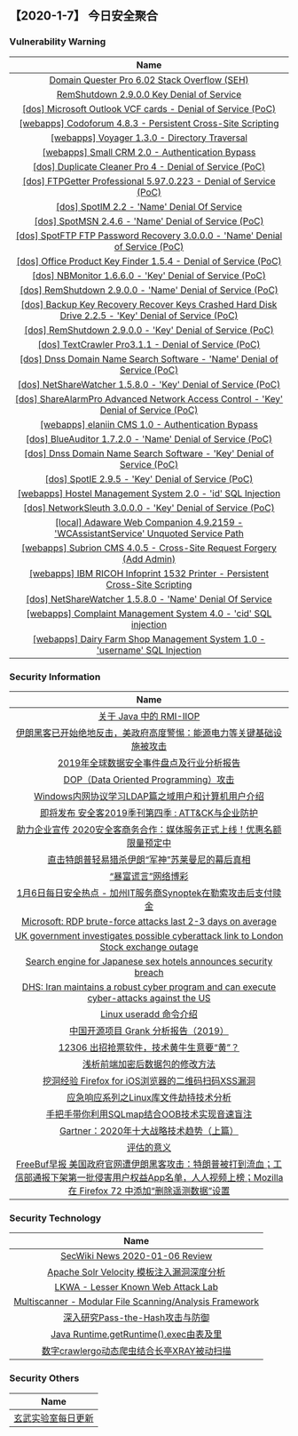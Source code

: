 
 ##   【2020-1-7】 今日安全聚合


###  						       							Vulnerability Warning

|                             Name                             |
| :----------------------------------------------------------: |
|[Domain Quester Pro 6.02 Stack Overflow (SEH)](https://cxsecurity.com/issue/WLB-2020010042)|
|[RemShutdown 2.9.0.0 Key Denial of Service](https://cxsecurity.com/issue/WLB-2020010041)|
|[[dos] Microsoft Outlook VCF cards - Denial of Service (PoC)](https://www.exploit-db.com/exploits/47878)|
|[[webapps] Codoforum 4.8.3 - Persistent Cross-Site Scripting](https://www.exploit-db.com/exploits/47876)|
|[[webapps] Voyager 1.3.0 - Directory Traversal](https://www.exploit-db.com/exploits/47875)|
|[[webapps] Small CRM 2.0 - Authentication Bypass](https://www.exploit-db.com/exploits/47874)|
|[[dos] Duplicate Cleaner Pro 4 - Denial of Service (PoC)](https://www.exploit-db.com/exploits/47873)|
|[[dos] FTPGetter Professional 5.97.0.223 -  Denial of Service (PoC)](https://www.exploit-db.com/exploits/47871)|
|[[dos] SpotIM 2.2 - 'Name' Denial Of Service](https://www.exploit-db.com/exploits/47870)|
|[[dos] SpotMSN 2.4.6 - 'Name' Denial of Service (PoC)](https://www.exploit-db.com/exploits/47869)|
|[[dos] SpotFTP FTP Password Recovery 3.0.0.0 - 'Name' Denial of Service (PoC)](https://www.exploit-db.com/exploits/47868)|
|[[dos] Office Product Key Finder 1.5.4 - Denial of Service (PoC)](https://www.exploit-db.com/exploits/47867)|
|[[dos] NBMonitor 1.6.6.0 - 'Key' Denial of Service (PoC)](https://www.exploit-db.com/exploits/47866)|
|[[dos] RemShutdown 2.9.0.0 - 'Name' Denial of Service (PoC)](https://www.exploit-db.com/exploits/47865)|
|[[dos] Backup Key Recovery Recover Keys Crashed Hard Disk Drive 2.2.5 - 'Key' Denial of Service (PoC)](https://www.exploit-db.com/exploits/47864)|
|[[dos] RemShutdown 2.9.0.0 - 'Key' Denial of Service (PoC)](https://www.exploit-db.com/exploits/47863)|
|[[dos] TextCrawler Pro3.1.1 - Denial of Service (PoC)](https://www.exploit-db.com/exploits/47862)|
|[[dos] Dnss Domain Name Search Software - 'Name' Denial of Service (PoC)](https://www.exploit-db.com/exploits/47861)|
|[[dos] NetShareWatcher 1.5.8.0 - 'Key' Denial of Service (PoC)](https://www.exploit-db.com/exploits/47860)|
|[[dos] ShareAlarmPro Advanced Network Access Control - 'Key' Denial of Service (PoC)](https://www.exploit-db.com/exploits/47859)|
|[[webapps] elaniin CMS 1.0 - Authentication Bypass](https://www.exploit-db.com/exploits/47858)|
|[[dos] BlueAuditor 1.7.2.0 - 'Name' Denial of Service (PoC)](https://www.exploit-db.com/exploits/47857)|
|[[dos] Dnss Domain Name Search Software - 'Key' Denial of Service (PoC)](https://www.exploit-db.com/exploits/47856)|
|[[dos] SpotIE 2.9.5 - 'Key' Denial of Service (PoC)](https://www.exploit-db.com/exploits/47855)|
|[[webapps] Hostel Management System 2.0 - 'id' SQL Injection](https://www.exploit-db.com/exploits/47854)|
|[[dos] NetworkSleuth 3.0.0.0 - 'Key' Denial of Service (PoC)](https://www.exploit-db.com/exploits/47853)|
|[[local] Adaware Web Companion 4.9.2159 - 'WCAssistantService' Unquoted Service Path](https://www.exploit-db.com/exploits/47852)|
|[[webapps] Subrion CMS 4.0.5 - Cross-Site Request Forgery (Add Admin)](https://www.exploit-db.com/exploits/47851)|
|[[webapps] IBM RICOH Infoprint 1532 Printer - Persistent Cross-Site Scripting](https://www.exploit-db.com/exploits/47850)|
|[[dos] NetShareWatcher 1.5.8.0 - 'Name' Denial Of Service](https://www.exploit-db.com/exploits/47848)|
|[[webapps] Complaint Management System 4.0 - 'cid' SQL injection](https://www.exploit-db.com/exploits/47847)|
|[[webapps] Dairy Farm Shop Management System 1.0 - 'username' SQL Injection](https://www.exploit-db.com/exploits/47846)|

### 						        							Security Information
|                             Name                                    |
| :----------------------------------------------------------: |
|[关于 Java 中的 RMI-IIOP](https://www.anquanke.com/post/id/196555)|
|[伊朗黑客已开始绝地反击，美政府高度警惕：能源电力等关键基础设施被攻击](https://www.anquanke.com/post/id/196579)|
|[2019年全球数据安全事件盘点及行业分析报告](https://www.anquanke.com/post/id/196567)|
|[DOP（Data Oriented Programming）攻击](https://www.anquanke.com/post/id/196547)|
|[Windows内网协议学习LDAP篇之域用户和计算机用户介绍](https://www.anquanke.com/post/id/196510)|
|[即将发布  安全客2019季刊第四季 : ATT&CK与企业防护](https://www.anquanke.com/post/id/196018)|
|[助力企业宣传  2020安全客商务合作：媒体服务正式上线！优惠名额限量预定中](https://www.anquanke.com/post/id/196314)|
|[直击特朗普轻易猎杀伊朗“军神”苏莱曼尼的幕后真相](https://www.anquanke.com/post/id/196504)|
|[“暴富谎言”网络博彩](https://www.anquanke.com/post/id/196430)|
|[1月6日每日安全热点 - 加州IT服务商Synoptek在勒索攻击后支付赎金](https://www.anquanke.com/post/id/196444)|
|[Microsoft: RDP brute-force attacks last 2-3 days on average](https://www.zdnet.com/article/microsoft-rdp-brute-force-attacks-last-2-3-days-on-average/#ftag=RSSbaffb68)|
|[UK government investigates possible cyberattack link to London Stock exchange outage](https://www.zdnet.com/article/uk-government-investigates-possible-cyberattack-link-to-london-stock-exchange-outage/#ftag=RSSbaffb68)|
|[Search engine for Japanese sex hotels announces security breach](https://www.zdnet.com/article/search-engine-for-japanese-sex-hotels-announces-security-breach/#ftag=RSSbaffb68)|
|[DHS: Iran maintains a robust cyber program and can execute cyber-attacks against the US](https://www.zdnet.com/article/dhs-iran-maintains-a-robust-cyber-program-and-can-execute-cyber-attacks-against-the-us/#ftag=RSSbaffb68)|
|[Linux useradd 命令介绍](https://linux.cn/article-11756-1.html?utm_source=rss&utm_medium=rss)|
|[中国开源项目 Grank 分析报告（2019）](https://linux.cn/article-11755-1.html?utm_source=rss&utm_medium=rss)|
|[12306 出招抢票软件，技术黄牛生意要“黄”？](https://linux.cn/article-11754-1.html?utm_source=rss&utm_medium=rss)|
|[浅析前端加密后数据包的修改方法](https://www.freebuf.com/articles/web/223011.html)|
|[挖洞经验  Firefox for iOS浏览器的二维码扫码XSS漏洞](https://www.freebuf.com/vuls/224069.html)|
|[应急响应系列之Linux库文件劫持技术分析](https://www.freebuf.com/articles/system/223311.html)|
|[手把手带你利用SQLmap结合OOB技术实现音速盲注](https://www.freebuf.com/sectool/222967.html)|
|[Gartner：2020年十大战略技术趋势（上篇）](https://www.freebuf.com/articles/paper/223702.html)|
|[评估的意义](https://www.freebuf.com/articles/es/223603.html)|
|[FreeBuf早报  美国政府官网遭伊朗黑客攻击：特朗普被打到流血；工信部通报下架第一批侵害用户权益App名单，人人视频上榜；Mozilla 在 Firefox 72 中添加“删除遥测数据”设置](https://www.freebuf.com/news/224496.html)|

### 						        							Security  Technology
|                             Name                                    |
| :----------------------------------------------------------: |
|[SecWiki News 2020-01-06 Review](http://www.sec-wiki.com/?2020-01-06)|
|[Apache Solr Velocity 模板注入漏洞深度分析](https://paper.seebug.org/1107/)|
|[LKWA - Lesser Known Web Attack Lab](http://www.kitploit.com/2020/01/lkwa-lesser-known-web-attack-lab.html)|
|[Multiscanner - Modular File Scanning/Analysis Framework](http://www.kitploit.com/2020/01/multiscanner-modular-file.html)|
|[深入研究Pass-the-Hash攻击与防御](http://xz.aliyun.com/t/7051)|
|[Java Runtime.getRuntime().exec由表及里](http://xz.aliyun.com/t/7046)|
|[数字crawlergo动态爬虫结合长亭XRAY被动扫描](http://xz.aliyun.com/t/7047)|

### 						        							Security  Others
|                             Name                                    |
| :----------------------------------------------------------: |
|[玄武实验室每日更新](https://weibo.com/p/1006065582522936/wenzhang?from=page_100606_profile&wvr=6&mod=wenzhangmore)|

